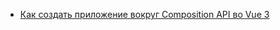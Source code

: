 - [Как создать приложение вокруг Composition API во Vue 3](https://tproger.ru/articles/kak-sozdat-prilozhenie-vokrug-composition-api-vo-vue-3)